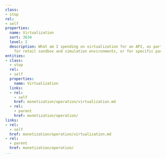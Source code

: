 ```yaml
---
class:
- stop
rel:
- self
properties:
  name: Virtualization
  sort: 3634
  level: 2
  description: What am I spending on virtualization for an API, as part of QA process,
    for retail sandbox and simulation environments, or for specific partner needs.
entities:
- class:
  - stop
  rel:
  - self
  properties:
    name: Virtualization
  links:
  - rel:
    - self
    href: monetization/operation/virtualization.md
  - rel:
    - parent
    href: monetization/operation/
links:
- rel:
  - self
  href: monetization/operation/virtualization.md
- rel:
  - parent
  href: monetization/operation/
...
```

